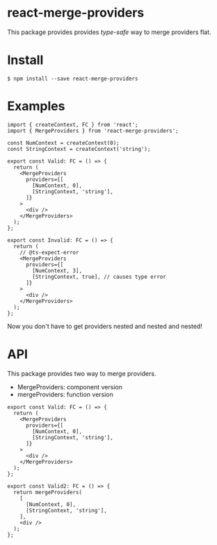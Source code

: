 # react-merge-providers

This package provides provides *type-safe* way to merge providers flat.

# Install

```
$ npm install --save react-merge-providers
```

# Examples

```tsx
import { createContext, FC } from 'react';
import { MergeProviders } from 'react-merge-providers';

const NumContext = createContext(0);
const StringContext = createContext('string');

export const Valid: FC = () => {
  return (
    <MergeProviders
      providers={[
        [NumContext, 0],
        [StringContext, 'string'],
      ]}
    >
      <div />
    </MergeProviders>
  );
};

export const Invalid: FC = () => {
  return (
    // @ts-expect-error
    <MergeProviders
      providers={[
        [NumContext, 3],
        [StringContext, true], // causes type error
      ]}
    >
      <div />
    </MergeProviders>
  );
};
```

Now you don't have to get providers nested and nested and nested!

# API

This package provides two way to merge providers.

- MergeProviders: component version
- mergeProviders: function version

```tsx
export const Valid: FC = () => {
  return (
    <MergeProviders
      providers={[
        [NumContext, 0],
        [StringContext, 'string'],
      ]}
    >
      <div />
    </MergeProviders>
  );
};

export const Valid2: FC = () => {
  return mergeProviders(
    [
      [NumContext, 0],
      [StringContext, 'string'],
    ],
    <div />
  );
};
```